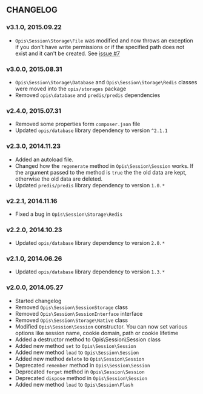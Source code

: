 CHANGELOG
-------------
### v3.1.0, 2015.09.22

* `Opis\Session\Storage\File` was modified and now throws an exception if you don't
have write permissions or if the specified path does not exist and it can't be created.
See [issue #7](https://github.com/opis/session/issues/7)

### v3.0.0, 2015.08.31

* `Opis\Session\Storage\Database` and `Opis\Session\Storage\Redis` classes were moved into
the `opis/storages` package
* Removed `opis\database` and `predis/predis` dependencies

### v2.4.0, 2015.07.31

* Removed some properties form `composer.json` file
* Updated `opis/database` library dependency to version `^2.1.1`

### v2.3.0, 2014.11.23

* Added an autoload file.
* Changed how the `regenerate` method in `Opis\Session\Session` works. If the argument passed
to the method is `true` the the old data are kept, otherwise the old data are deleted.
* Updated `predis/predis` library dependency to version `1.0.*`

### v2.2.1, 2014.11.16

* Fixed a bug in `Opis\Session\Storage\Redis`

### v2.2.0, 2014.10.23

* Updated `opis/database` library dependency to version `2.0.*`

### v2.1.0, 2014.06.26

* Updated `opis/database` library dependency to version `1.3.*`

### v2.0.0, 2014.05.27

* Started changelog
* Removed `Opis\Session\SessionStorage` class
* Removed `Opis\Session\SessionInterface` interface
* Removed `Opis\Session\Storage\Native` class
* Modified `Opis\Session\Session` constructor.
    You can now set various options like session name, cookie domain, path or cookie lifetime
* Added a destructor method to Opis\Session\Session class
* Added new method `set` to `Opis\Session\Session`
* Added new method `load` to `Opis\Session\Session`
* Added new method `delete` to `Opis\Session\Session`
* Deprecated `remember` method in `Opis\Session\Session`
* Deprecated `forget` method in `Opis\Session\Session`
* Deprecated `dispose` method in `Opis\Session\Session`
* Added new method `load` to `Opis\Session\Flash`